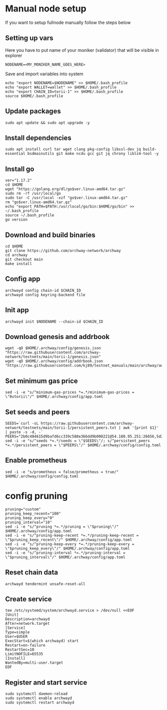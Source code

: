 # Manual node  setup
If you want to setup fullnode manually follow the steps below

## Setting up vars
Here you have to put name of your moniker (validator) that will be visible in explorer
```
NODENAME=<MY_MONIKER_NAME_GOES_HERE>
```

Save and import variables into system
```
echo "export NODENAME=$NODENAME" >> $HOME/.bash_profile
echo "export WALLET=wallet" >> $HOME/.bash_profile
echo "export CHAIN_ID=torii-1" >> $HOME/.bash_profile
source $HOME/.bash_profile
```

## Update packages
```
sudo apt update && sudo apt upgrade -y
```

## Install dependencies
```
sudo apt install curl tar wget clang pkg-config libssl-dev jq build-essential bsdmainutils git make ncdu gcc git jq chrony liblz4-tool -y
```

## Install go
```
ver="1.17.2"
cd $HOME
wget "https://golang.org/dl/go$ver.linux-amd64.tar.gz"
sudo rm -rf /usr/local/go
sudo tar -C /usr/local -xzf "go$ver.linux-amd64.tar.gz"
rm "go$ver.linux-amd64.tar.gz"
echo "export PATH=$PATH:/usr/local/go/bin:$HOME/go/bin" >> ~/.bash_profile
source ~/.bash_profile
go version
```

## Download and build binaries
```
cd $HOME
git clone https://github.com/archway-network/archway
cd archway
git checkout main
make install
```

## Config app
```
archwayd config chain-id $CHAIN_ID
archwayd config keyring-backend file
```

## Init app
```
archwayd init $NODENAME --chain-id $CHAIN_ID
```

## Download genesis and addrbook
```
wget -qO $HOME/.archway/config/genesis.json "https://raw.githubusercontent.com/archway-network/testnets/main/torii-1/genesis.json"
wget -qO $HOME/.archway/config/addrbook.json "https://raw.githubusercontent.com/kj89/testnet_manuals/main/archway/addrbook.json"
```

## Set minimum gas price
```
sed -i -e "s/^minimum-gas-prices *=.*/minimum-gas-prices = \"0utorii\"/" $HOME/.archway/config/app.toml
```

## Set seeds and peers
```
SEEDS=`curl -sL https://raw.githubusercontent.com/archway-network/testnets/main/torii-1/persistent_peers.txt | awk '{print $1}' | paste -s -d, -`
PEERS="2b0c484615d9bafd6cc339c588e366dd9b000221@54.180.95.251:26656,5d221da2ebb37a6b37ee86581457061f17e0704e@165.232.143.157:26656,5ba7f9e0905a69003dca519da8dfed09dd12471a@157.230.121.70:26656"
sed -i -e "s/^seeds *=.*/seeds = \"$SEEDS\"/; s/^persistent_peers *=.*/persistent_peers = \"$PEERS\"/" $HOME/.archway/config/config.toml
```

## Enable prometheus
```
sed -i -e "s/prometheus = false/prometheus = true/" $HOME/.archway/config/config.toml
```

# config pruning
```
pruning="custom"
pruning_keep_recent="100"
pruning_keep_every="0"
pruning_interval="10"
sed -i -e "s/^pruning *=.*/pruning = \"$pruning\"/" $HOME/.archway/config/app.toml
sed -i -e "s/^pruning-keep-recent *=.*/pruning-keep-recent = \"$pruning_keep_recent\"/" $HOME/.archway/config/app.toml
sed -i -e "s/^pruning-keep-every *=.*/pruning-keep-every = \"$pruning_keep_every\"/" $HOME/.archway/config/app.toml
sed -i -e "s/^pruning-interval *=.*/pruning-interval = \"$pruning_interval\"/" $HOME/.archway/config/app.toml
```

## Reset chain data
```
archwayd tendermint unsafe-reset-all
```

## Create service
```
tee /etc/systemd/system/archwayd.service > /dev/null <<EOF
[Unit]
Description=archwayd
After=network.target
[Service]
Type=simple
User=$USER
ExecStart=$(which archwayd) start
Restart=on-failure
RestartSec=10
LimitNOFILE=65535
[Install]
WantedBy=multi-user.target
EOF
```

## Register and start service
```
sudo systemctl daemon-reload
sudo systemctl enable archwayd
sudo systemctl restart archwayd
```
